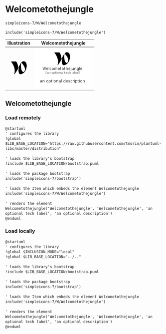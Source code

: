 # Welcometothejungle


```text
simpleicons-7/W/Welcometothejungle
```

```text
include('simpleicons-7/W/Welcometothejungle')
```



| Illustration | Welcometothejungle |
| :---: | :---: |
| ![illustration for Illustration](../../simpleicons-7/W/Welcometothejungle.png) | ![illustration for Welcometothejungle](../../simpleicons-7/W/Welcometothejungle.Local.png) |




## Welcometothejungle

### Load remotely
```plantuml
@startuml
' configures the library
!global $LIB_BASE_LOCATION="https://raw.githubusercontent.com/tmorin/plantuml-libs/master/distribution"

' loads the library's bootstrap
!include $LIB_BASE_LOCATION/bootstrap.puml

' loads the package bootstrap
include('simpleicons-7/bootstrap')

' loads the Item which embeds the element Welcometothejungle
include('simpleicons-7/W/Welcometothejungle')

' renders the element
Welcometothejungle('Welcometothejungle', 'Welcometothejungle', 'an optional tech label', 'an optional description')
@enduml
```

### Load locally
```plantuml
@startuml
' configures the library
!global $INCLUSION_MODE="local"
!global $LIB_BASE_LOCATION="../.."

' loads the library's bootstrap
!include $LIB_BASE_LOCATION/bootstrap.puml

' loads the package bootstrap
include('simpleicons-7/bootstrap')

' loads the Item which embeds the element Welcometothejungle
include('simpleicons-7/W/Welcometothejungle')

' renders the element
Welcometothejungle('Welcometothejungle', 'Welcometothejungle', 'an optional tech label', 'an optional description')
@enduml
```

